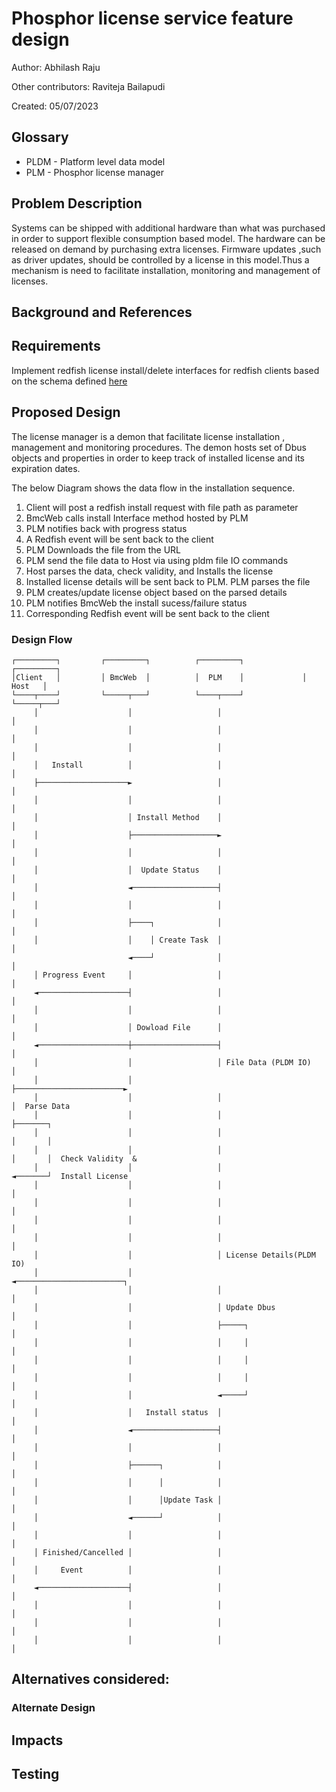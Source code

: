 # Phosphor license service feature design

Author: Abhilash Raju

Other contributors: Raviteja Bailapudi

Created: 05/07/2023

## Glossary
- PLDM - Platform level data model
- PLM - Phosphor license manager

## Problem Description

Systems can be shipped with additional hardware than what was purchased in order
to support flexible consumption based model. The hardware can be released on
demand by purchasing extra licenses. Firmware updates ,such as driver updates,
should be controlled by a license in this model.Thus a mechanism is need to
facilitate installation, monitoring and management of licenses. 

## Background and References

## Requirements

Implement redfish license install/delete interfaces for redfish clients based on
the schema defined
[here](https://redfish.dmtf.org/schemas/v1/LicenseService.v1_1_0.json)

## Proposed Design

The license manager is a demon that facilitate license installation , management
and monitoring procedures. The demon hosts set of Dbus objects and properties in
order to keep track of installed license and its expiration dates.

The below Diagram shows the data flow in the installation sequence.

1. Client will post a redfish install request with file path as parameter
2. BmcWeb calls install Interface method hosted by PLM
3. PLM notifies back with progress status
4. A Redfish event will be sent back to the client
5. PLM Downloads the file from the URL
6. PLM send the file data to Host via using pldm file IO commands
7. Host parses the data, check validity, and Installs the license
8. Installed license details will be sent back to PLM. PLM parses the file
9. PLM creates/update license object based on the parsed details 
10. PLM notifies BmcWeb the install sucess/failure status
11. Corresponding Redfish event will be sent back to the client

### Design Flow

```ascii
┌─────────┐         ┌─────────┐          ┌─────────┐             ┌─────────┐
│Client   │         │ BmcWeb  │          │  PLM    │             │  Host   │
└────┬────┘         └─────┬───┘          └────┬────┘             └─────┬───┘
     │                    │                   │                        │
     │                    │                   │                        │
     │                    │                   │                        │
     │   Install          │                   │                        │
     ├────────────────────►                   │                        │
     │                    │                   │                        │
     │                    │ Install Method    │                        │
     │                    ├───────────────────►                        │
     │                    │                   │                        │
     │                    │  Update Status    │                        │
     │                    ◄───────────────────┤                        │
     │                    │                   │                        │
     │                    ├────┐              │                        │
     │                    │    │ Create Task  │                        │
                          ◄────┘              │                        │
     │ Progress Event     │                   │                        │
     ◄────────────────────┤                   │                        │
     │                    │                   │                        │
     │                    │ Dowload File      │                        │
     ◄────────────────────┼───────────────────┤                        │
     │                    │                   │ File Data (PLDM IO)    │
     │                    │                   ├────────────────────────►
     │                    │                   │                        │  Parse Data
     │                    │                   │                        ├───────┐
     │                    │                   │                        │       │
     │                    │                   │                        │       │  Check Validity  &
     │                    │                   │                        ◄───────┘  Install License
     │                    │                   │                        │
     │                    │                   │                        │
     │                    │                   │                        │
     │                    │                   │                        │
     │                    │                   │ License Details(PLDM IO)
     │                    │                   ◄────────────────────────┐
     │                    │                   │                        │
     │                    │                   │ Update Dbus            │
     │                    │                   ├─────┐                  │
     │                    │                   │     │                  │
     │                    │                   │     │                  │
     │                    │                   │     │                  │
     │                    │                   ◄─────┘                  │
     │                    │   Install status  │                        │
     │                    ◄───────────────────┤                        │
     │                    │                   │                        │
     │                    ├──────┐            │                        │
     │                    │      │            │                        │
     │                    │      │Update Task │                        │
     │                    ◄──────┘            │                        │
     │                    │                   │                        │
     │ Finished/Cancelled │                   │                        │
     │     Event          │                   │                        │
     ◄────────────────────┤                   │                        │
     │                    │                   │                        │
     │                    │                   │                        │
     │                    │                   │                        │
```

## Alternatives considered:

### Alternate Design

## Impacts

## Testing

